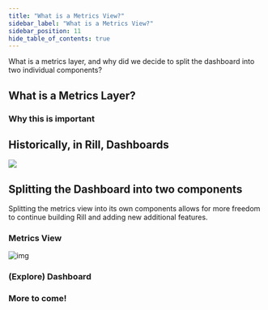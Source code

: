 ```yaml
---
title: "What is a Metrics View?"
sidebar_label: "What is a Metrics View?"
sidebar_position: 11
hide_table_of_contents: true
---
```


What is a metrics layer, and why did we decide to split the dashboard into two individual components? 


## What is a Metrics Layer?



### Why this is important




## Historically, in Rill, Dashboards 


<img src = '/img/concepts/metrics-view/old-dashboard.png' class='rounded-gif' />
<br />

## Splitting the Dashboard into two components
Splitting the metrics view into its own components allows for more freedom to continue building Rill and adding new additional features. 

### Metrics View 

![img](/img/concepts/metrics-view/metrics-view-components.png)

### (Explore) Dashboard

### More to come!